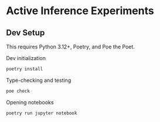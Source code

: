 # Active Inference Experiments

## Dev Setup

This requires Python 3.12+, Poetry, and Poe the Poet.

Dev initialization
```bash
poetry install
```

Type-checking and testing
```bash
poe check
```

Opening notebooks
```bash 
poetry run jupyter notebook
```


